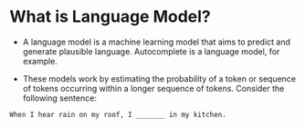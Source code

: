 # What is Language Model?

- A language model is a machine learning model that aims to predict and generate plausible language. Autocomplete is a language model, for example.

- These models work by estimating the probability of a token or sequence of tokens occurring within a longer sequence of tokens. Consider the following sentence:

```markdown
When I hear rain on my roof, I _______ in my kitchen.
```
